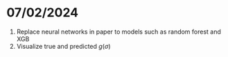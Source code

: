 # 07/02/2024
1. Replace neural networks in paper to models such as random forest and XGB
2. Visualize true and predicted $g(\sigma)$
